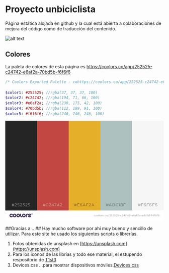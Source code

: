 # Proyecto unbiciclista
Página estática alojada en github y la cual está abierta a colaboraciones de mejora del código como de traducción del contenido.

![alt text](https://github.com/primerproyecto/unbiciclista/blob/gh-pages/images/unbiciclista.png "Logo Title Text 1")

## Colores ##
La paleta de colores de esta página es https://coolors.co/app/252525-c24742-e6af2a-70bd5b-f6f6f6
```sass
/* Coolors Exported Palette - cohttps://coolors.co/app/252525-c24742-e6af2a-adc1bf-f6f6f6 */

$color1: #252525; //rgba(37, 37, 37, 100)
$color2: #c24742; //rgba(194, 71, 66, 100)
$color3: #e6af2a; //rgba(230, 175, 42, 100)
$color4: #70bd5b; //rgba(112, 189, 91, 100)
$color5: #f6f6f6; //rgba(246, 246, 246, 100)
```
![alt text](images/paleta-colores.png "Logo Title Text 1")

##Gracias a .. ##
Hay mucho software por ahí muy bueno y sencillo de utilizar. Para este site he usado los siguientes scripts o librerías.

1. Fotos obtenidas de unsplash en [https://unsplash.com](https://unsplash.com)
2. Para los iconos de las librías y todo ese material, el estupendo respositorio de [T1st3]( https://github.com/T1st3/vendor-icons)
3. Devices.css ...para mostrar dispositivos móviles.[Devices.css](http://marvelapp.github.io/devices.css/)
